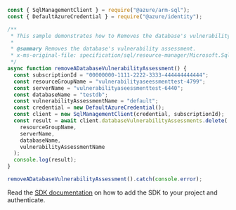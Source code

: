 ```javascript
const { SqlManagementClient } = require("@azure/arm-sql");
const { DefaultAzureCredential } = require("@azure/identity");

/**
 * This sample demonstrates how to Removes the database's vulnerability assessment.
 *
 * @summary Removes the database's vulnerability assessment.
 * x-ms-original-file: specification/sql/resource-manager/Microsoft.Sql/preview/2020-11-01-preview/examples/DatabaseVulnerabilityAssessmentDelete.json
 */
async function removeADatabaseVulnerabilityAssessment() {
  const subscriptionId = "00000000-1111-2222-3333-444444444444";
  const resourceGroupName = "vulnerabilityaseessmenttest-4799";
  const serverName = "vulnerabilityaseessmenttest-6440";
  const databaseName = "testdb";
  const vulnerabilityAssessmentName = "default";
  const credential = new DefaultAzureCredential();
  const client = new SqlManagementClient(credential, subscriptionId);
  const result = await client.databaseVulnerabilityAssessments.delete(
    resourceGroupName,
    serverName,
    databaseName,
    vulnerabilityAssessmentName
  );
  console.log(result);
}

removeADatabaseVulnerabilityAssessment().catch(console.error);
```

Read the [SDK documentation](https://github.com/Azure/azure-sdk-for-js/blob/%40azure%2Farm-sql_9.0.1/sdk/sql/arm-sql/README.md) on how to add the SDK to your project and authenticate.
